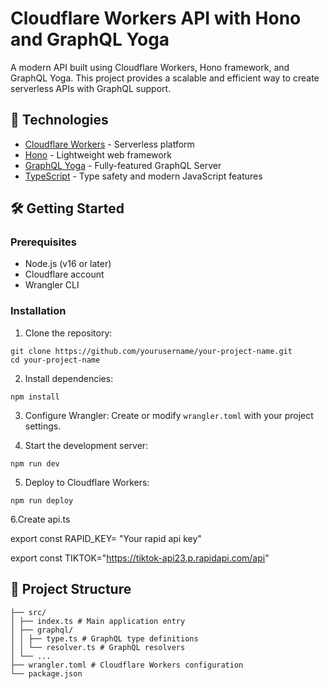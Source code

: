 # Cloudflare Workers API with Hono and GraphQL Yoga

A modern API built using Cloudflare Workers, Hono framework, and GraphQL Yoga. This project provides a scalable and efficient way to create serverless APIs with GraphQL support.

## 🚀 Technologies

- [Cloudflare Workers](https://workers.cloudflare.com/) - Serverless platform
- [Hono](https://hono.dev/) - Lightweight web framework
- [GraphQL Yoga](https://the-guild.dev/graphql/yoga-server) - Fully-featured GraphQL Server
- [TypeScript](https://www.typescriptlang.org/) - Type safety and modern JavaScript features

## 🛠️ Getting Started

### Prerequisites

- Node.js (v16 or later)
- Cloudflare account
- Wrangler CLI

### Installation

1. Clone the repository:
```
git clone https://github.com/yourusername/your-project-name.git
cd your-project-name
```
2. Install dependencies:
```
npm install
```
3. Configure Wrangler:
Create or modify `wrangler.toml` with your project settings.

4. Start the development server:
```
npm run dev
```
5. Deploy to Cloudflare Workers:
```
npm run deploy
```
6.Create api.ts

export const RAPID_KEY= "Your rapid api key" 

export const TIKTOK="https://tiktok-api23.p.rapidapi.com/api"

## 📁 Project Structure
```
├── src/
│ ├── index.ts # Main application entry
│ ├── graphql/
│ │ ├── type.ts # GraphQL type definitions
│ │ └── resolver.ts # GraphQL resolvers
│ └── ...
├── wrangler.toml # Cloudflare Workers configuration
└── package.json
```




